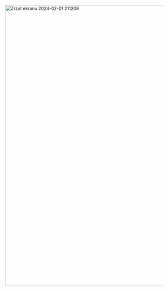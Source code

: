 <img width="899" alt="Zrzut ekranu 2024-02-01 211209" src="https://github.com/kseternus/temperature_converter_gui/assets/60841895/e3c7f9d0-7286-426e-896c-b5d22e038838">
